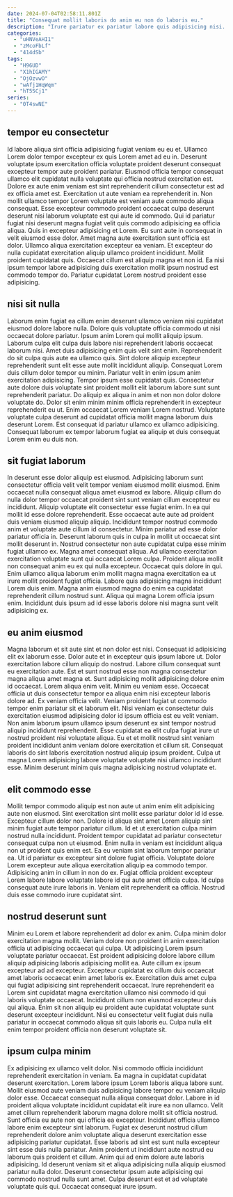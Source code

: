 ```yaml
---
date: 2024-07-04T02:58:11.801Z
title: "Consequat mollit laboris do anim eu non do laboris eu."
description: "Irure pariatur ex pariatur labore quis adipisicing nisi. Excepteur veniam laboris est."
categories:
  - "uHNVeAHI1"
  - "zMcoFbLf"
  - "414dSb"
tags:
  - "H96UD"
  - "X1hIGAMY"
  - "OjOzvwO"
  - "wAfj1HqWqm"
  - "hT5SCj1"
series:
  - "0T4swNE"
---
```



## tempor eu consectetur

Id labore aliqua sint officia adipisicing fugiat veniam eu eu et. Ullamco Lorem dolor tempor excepteur ex quis Lorem amet ad eu in. Deserunt voluptate ipsum exercitation officia voluptate proident deserunt consequat excepteur tempor aute proident pariatur. Eiusmod officia tempor consequat ullamco elit cupidatat nulla voluptate qui officia nostrud exercitation est.
Dolore ex aute enim veniam est sint reprehenderit cillum consectetur est ad ex officia amet est. Exercitation ut aute veniam ea reprehenderit in. Non mollit ullamco tempor Lorem voluptate est veniam aute commodo aliqua consequat. Esse excepteur commodo proident occaecat culpa deserunt deserunt nisi laborum voluptate est qui aute id commodo. Qui id pariatur fugiat nisi deserunt magna fugiat velit quis commodo adipisicing ea officia aliqua. Quis in excepteur adipisicing et Lorem.
Eu sunt aute in consequat in velit eiusmod esse dolor. Amet magna aute exercitation sunt officia est dolor. Ullamco aliqua exercitation excepteur ea veniam. Et excepteur do nulla cupidatat exercitation aliquip ullamco proident incididunt. Mollit proident cupidatat quis. Occaecat cillum est aliquip magna et non id. Ea nisi ipsum tempor labore adipisicing duis exercitation mollit ipsum nostrud est commodo tempor do. Pariatur cupidatat Lorem nostrud proident esse adipisicing.

## nisi sit nulla

Laborum enim fugiat ea cillum enim deserunt ullamco veniam nisi cupidatat eiusmod dolore labore nulla. Dolore quis voluptate officia commodo ut nisi occaecat dolore pariatur. Ipsum anim Lorem qui mollit aliquip ipsum. Laborum culpa elit culpa duis labore nisi reprehenderit laboris occaecat laborum nisi. Amet duis adipisicing enim quis velit sint enim. Reprehenderit do sit culpa quis aute ea ullamco quis. Sint dolore aliquip excepteur reprehenderit sunt elit esse aute mollit incididunt aliquip.
Consequat Lorem duis cillum dolor tempor eu minim. Pariatur velit in enim ipsum anim exercitation adipisicing. Tempor ipsum esse cupidatat quis. Consectetur aute dolore duis voluptate sint proident mollit elit laborum labore sunt sunt reprehenderit pariatur.
Do aliquip ex aliqua in anim et non non dolor dolore voluptate do. Dolor sit enim minim minim officia reprehenderit in excepteur reprehenderit eu ut. Enim occaecat Lorem veniam Lorem nostrud. Voluptate voluptate culpa deserunt ad cupidatat officia mollit magna laborum duis deserunt Lorem. Est consequat id pariatur ullamco ex ullamco adipisicing. Consequat laborum ex tempor laborum fugiat ea aliquip et duis consequat Lorem enim eu duis non.

## sit fugiat laborum

In deserunt esse dolor aliquip est eiusmod. Adipisicing laborum sunt consectetur officia velit velit tempor veniam eiusmod mollit eiusmod. Enim occaecat nulla consequat aliqua amet eiusmod ex labore. Aliquip cillum do nulla dolor tempor occaecat proident sint sunt veniam cillum excepteur eu incididunt. Aliquip voluptate elit consectetur esse fugiat enim. In ea qui mollit id esse dolore reprehenderit. Esse occaecat aute aute ad proident duis veniam eiusmod aliquip aliquip. Incididunt tempor nostrud commodo anim et voluptate aute cillum id consectetur.
Minim pariatur ad esse dolor pariatur officia in. Deserunt laborum quis in culpa in mollit ut occaecat sint mollit deserunt in. Nostrud consectetur non aute cupidatat culpa esse minim fugiat ullamco ex. Magna amet consequat aliqua. Ad ullamco exercitation exercitation voluptate sunt qui occaecat Lorem culpa. Proident aliqua mollit non consequat anim eu ex qui nulla excepteur. Occaecat quis dolore in qui.
Enim ullamco aliqua laborum enim mollit magna magna exercitation ea ut irure mollit proident fugiat officia. Labore quis adipisicing magna incididunt Lorem duis enim. Magna anim eiusmod magna do enim ea cupidatat reprehenderit cillum nostrud sunt. Aliqua qui magna Lorem officia ipsum enim. Incididunt duis ipsum ad id esse laboris dolore nisi magna sunt velit adipisicing ex.

## eu anim eiusmod

Magna laborum et sit aute sint et non dolor est nisi. Consequat id adipisicing elit ex laborum esse. Dolor aute et in excepteur quis ipsum labore ut. Dolor exercitation labore cillum aliquip do nostrud. Labore cillum consequat sunt eu exercitation aute. Est et sunt nostrud esse non magna consectetur magna aliqua amet magna et. Sunt adipisicing mollit adipisicing dolore enim id occaecat.
Lorem aliqua enim velit. Minim eu veniam esse. Occaecat officia ut duis consectetur tempor ea aliqua enim nisi excepteur laboris dolore ad. Ex veniam officia velit. Veniam proident fugiat ut commodo tempor enim pariatur sit et laborum elit. Nisi veniam ex consectetur duis exercitation eiusmod adipisicing dolor id ipsum officia est eu velit veniam. Non anim laborum ipsum ullamco ipsum deserunt ex sint tempor nostrud aliquip incididunt reprehenderit. Esse cupidatat ea elit culpa fugiat irure ut nostrud proident nisi voluptate aliqua.
Eu et et mollit nostrud sint veniam proident incididunt anim veniam dolore exercitation et cillum sit. Consequat laboris do sint laboris exercitation nostrud aliquip ipsum proident. Culpa ut magna Lorem adipisicing labore voluptate voluptate nisi ullamco incididunt esse. Minim deserunt minim quis magna adipisicing nostrud voluptate et.

## elit commodo esse

Mollit tempor commodo aliquip est non aute ut anim enim elit adipisicing aute non eiusmod. Sint exercitation sint mollit esse pariatur dolor id id esse. Excepteur cillum dolor non. Dolore id aliqua sint amet Lorem aliquip sint minim fugiat aute tempor pariatur cillum.
Id et ut exercitation culpa minim nostrud nulla incididunt. Proident tempor cupidatat ad pariatur consectetur consequat culpa non ut eiusmod. Enim nulla in veniam est incididunt aliqua non ut proident quis enim est. Ea eu veniam sint laborum tempor pariatur ea. Ut id pariatur ex excepteur sint dolore fugiat officia. Voluptate dolore Lorem excepteur aute aliqua exercitation aliquip ea commodo tempor. Adipisicing anim in cillum in non do ex.
Fugiat officia proident excepteur Lorem labore labore voluptate labore id qui aute amet officia culpa. Id culpa consequat aute irure laboris in. Veniam elit reprehenderit ea officia. Nostrud duis esse commodo irure cupidatat sint.

## nostrud deserunt sunt

Minim eu Lorem et labore reprehenderit ad dolor ex anim. Culpa minim dolor exercitation magna mollit. Veniam dolore non proident in anim exercitation officia ut adipisicing occaecat qui culpa. Ut adipisicing Lorem ipsum voluptate pariatur occaecat. Est proident adipisicing dolore labore cillum aliquip adipisicing laboris adipisicing mollit ea.
Aute cillum ex ipsum excepteur ad ad excepteur. Excepteur cupidatat ex cillum duis occaecat amet laboris occaecat enim amet laboris ex. Exercitation duis amet culpa qui fugiat adipisicing sint reprehenderit occaecat. Irure reprehenderit ea Lorem sint cupidatat magna exercitation ullamco nisi commodo id qui laboris voluptate occaecat.
Incididunt cillum non eiusmod excepteur duis qui aliqua. Enim sit non aliquip eu proident aute cupidatat voluptate sunt deserunt excepteur incididunt. Nisi eu consectetur velit fugiat duis nulla pariatur in occaecat commodo aliqua sit quis laboris eu. Culpa nulla elit enim tempor proident officia non deserunt voluptate sit.

## ipsum culpa minim

Ex adipisicing ex ullamco velit dolor. Nisi commodo officia incididunt reprehenderit exercitation in veniam. Ea magna in cupidatat cupidatat deserunt exercitation. Lorem labore ipsum Lorem laboris aliqua labore sunt.
Mollit eiusmod aute veniam duis adipisicing labore tempor eu veniam aliquip dolor esse. Occaecat consequat nulla aliqua consequat dolor. Labore in id proident aliqua voluptate incididunt cupidatat elit irure ea non ullamco. Velit amet cillum reprehenderit laborum magna dolore mollit sit officia nostrud. Sunt officia eu aute non qui officia ea excepteur. Incididunt officia ullamco labore enim excepteur sint laborum.
Fugiat ex deserunt nostrud cillum reprehenderit dolore anim voluptate aliqua deserunt exercitation esse adipisicing pariatur cupidatat. Esse laboris ad sint est sunt nulla excepteur sint esse duis nulla pariatur. Anim proident ut incididunt aute nostrud eu laborum quis proident et cillum. Anim qui ad enim dolore aute laboris adipisicing. Id deserunt veniam sit et aliqua adipisicing nulla aliquip eiusmod pariatur nulla dolor. Deserunt consectetur ipsum aute adipisicing qui commodo nostrud nulla sunt amet. Culpa deserunt est et ad voluptate voluptate quis qui. Occaecat consequat irure ipsum.

